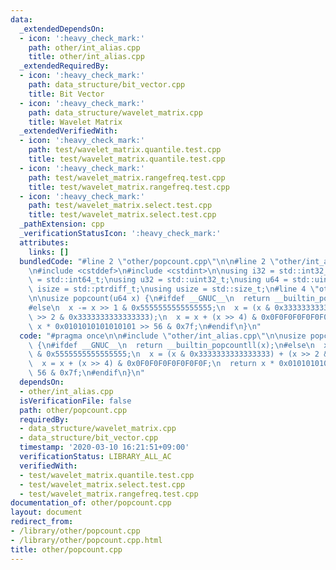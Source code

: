 ```yaml
---
data:
  _extendedDependsOn:
  - icon: ':heavy_check_mark:'
    path: other/int_alias.cpp
    title: other/int_alias.cpp
  _extendedRequiredBy:
  - icon: ':heavy_check_mark:'
    path: data_structure/bit_vector.cpp
    title: Bit Vector
  - icon: ':heavy_check_mark:'
    path: data_structure/wavelet_matrix.cpp
    title: Wavelet Matrix
  _extendedVerifiedWith:
  - icon: ':heavy_check_mark:'
    path: test/wavelet_matrix.quantile.test.cpp
    title: test/wavelet_matrix.quantile.test.cpp
  - icon: ':heavy_check_mark:'
    path: test/wavelet_matrix.rangefreq.test.cpp
    title: test/wavelet_matrix.rangefreq.test.cpp
  - icon: ':heavy_check_mark:'
    path: test/wavelet_matrix.select.test.cpp
    title: test/wavelet_matrix.select.test.cpp
  _pathExtension: cpp
  _verificationStatusIcon: ':heavy_check_mark:'
  attributes:
    links: []
  bundledCode: "#line 2 \"other/popcount.cpp\"\n\n#line 2 \"other/int_alias.cpp\"\n\
    \n#include <cstddef>\n#include <cstdint>\n\nusing i32 = std::int32_t;\nusing i64\
    \ = std::int64_t;\nusing u32 = std::uint32_t;\nusing u64 = std::uint64_t;\nusing\
    \ isize = std::ptrdiff_t;\nusing usize = std::size_t;\n#line 4 \"other/popcount.cpp\"\
    \n\nusize popcount(u64 x) {\n#ifdef __GNUC__\n  return __builtin_popcountll(x);\n\
    #else\n  x -= x >> 1 & 0x5555555555555555;\n  x = (x & 0x3333333333333333) + (x\
    \ >> 2 & 0x3333333333333333);\n  x = x + (x >> 4) & 0x0F0F0F0F0F0F0F0F;\n  return\
    \ x * 0x0101010101010101 >> 56 & 0x7f;\n#endif\n}\n"
  code: "#pragma once\n\n#include \"other/int_alias.cpp\"\n\nusize popcount(u64 x)\
    \ {\n#ifdef __GNUC__\n  return __builtin_popcountll(x);\n#else\n  x -= x >> 1\
    \ & 0x5555555555555555;\n  x = (x & 0x3333333333333333) + (x >> 2 & 0x3333333333333333);\n\
    \  x = x + (x >> 4) & 0x0F0F0F0F0F0F0F0F;\n  return x * 0x0101010101010101 >>\
    \ 56 & 0x7f;\n#endif\n}\n"
  dependsOn:
  - other/int_alias.cpp
  isVerificationFile: false
  path: other/popcount.cpp
  requiredBy:
  - data_structure/wavelet_matrix.cpp
  - data_structure/bit_vector.cpp
  timestamp: '2020-03-10 16:21:51+09:00'
  verificationStatus: LIBRARY_ALL_AC
  verifiedWith:
  - test/wavelet_matrix.quantile.test.cpp
  - test/wavelet_matrix.select.test.cpp
  - test/wavelet_matrix.rangefreq.test.cpp
documentation_of: other/popcount.cpp
layout: document
redirect_from:
- /library/other/popcount.cpp
- /library/other/popcount.cpp.html
title: other/popcount.cpp
---
```

